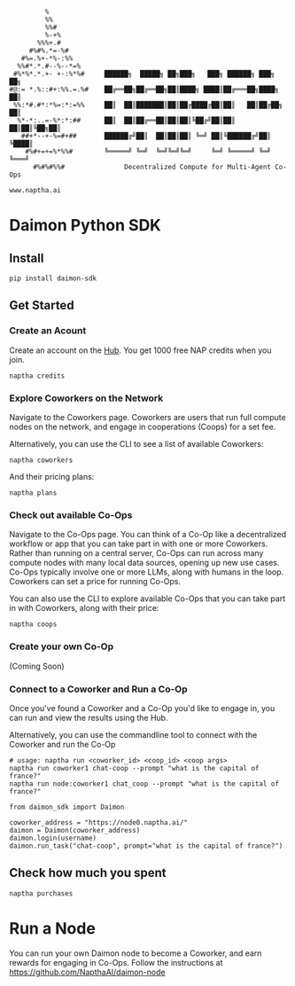 
             %
             %%
             %%#
             %-+%
           %%%+.#
         #%#%.*=-%#
       #%=.%+-*%-:%%
      %%#*.*.#--%--*=%
     #%*%*.*.+- +-:%*%#     ██████╗  █████╗ ██╗███╗   ███╗ ██████╗ ███╗   ██╗ 
    #@:= *.%::#+:%%.=.%#    ██╔══██╗██╔══██╗██║████╗ ████║██╔═══██╗████╗  ██║
     %%:*#.#*:*%=:*:=%%     ██║  ██║███████║██║██╔████╔██║██║   ██║██╔██╗ ██║
      %*-*:..=-%*:*:##      ██║  ██║██╔══██║██║██║╚██╔╝██║██║   ██║██║╚██╗██║
       ##+*--+-%=#+##       ██████╔╝██║  ██║██║██║ ╚═╝ ██║╚██████╔╝██║ ╚████║
        #%#+=+=%*%%#        ╚═════╝ ╚═╝  ╚═╝╚═╝╚═╝     ╚═╝ ╚═════╝ ╚═╝  ╚═══╝
          #%#%#%%#               Decentralized Compute for Multi-Agent Co-Ops   
                                                                www.naptha.ai

# Daimon Python SDK

## Install

```
pip install daimon-sdk
```

## Get Started

### Create an Acount

Create an account on the [Hub](https://hub.naptha.ai/). You get 1000 free NAP credits when you join. 

```
naptha credits
```

### Explore Coworkers on the Network

Navigate to the Coworkers page. Coworkers are users that run full compute nodes on the network, and engage in cooperations (Coops) for a set fee. 

Alternatively, you can use the CLI to see a list of available Coworkers:

```
naptha coworkers
```

And their pricing plans:

```
naptha plans
```

### Check out available Co-Ops

Navigate to the Co-Ops page. You can think of a Co-Op like a decentralized workflow or app that you can take part in with one or more Coworkers. Rather than running on a central server, Co-Ops can run across many compute nodes with many local data sources, opening up new use cases. Co-Ops typically involve one or more LLMs, along with humans in the loop. Coworkers can set a price for running Co-Ops. 

You can also use the CLI to explore available Co-Ops that you can take part in with Coworkers, along with their price:

```
naptha coops
```

### Create your own Co-Op

(Coming Soon)

### Connect to a Coworker and Run a Co-Op

Once you've found a Coworker and a Co-Op you'd like to engage in, you can run and view the results using the Hub. 

Alternatively, you can use the commandline tool to connect with the Coworker and run the Co-Op

```
# usage: naptha run <coworker_id> <coop_id> <coop args>
naptha run coworker1 chat-coop --prompt "what is the capital of france?"
naptha run node:coworker1 chat_coop --prompt "what is the capital of france?"
```

```
from daimon_sdk import Daimon

coworker_address = "https://node0.naptha.ai/"
daimon = Daimon(coworker_address)
daimon.login(username)
daimon.run_task("chat-coop", prompt="what is the capital of france?")
```

## Check how much you spent

```
naptha purchases
```

# Run a Node

You can run your own Daimon node to become a Coworker, and earn rewards for engaging in Co-Ops. Follow the instructions at https://github.com/NapthaAI/daimon-node